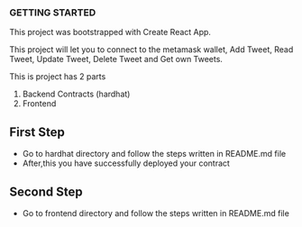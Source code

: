 ### GETTING STARTED

This project was bootstrapped with Create React App.

This project will let you to connect to the metamask wallet, Add Tweet, Read Tweet, Update Tweet, Delete Tweet and Get own Tweets.

This is project has 2 parts 
1. Backend Contracts (hardhat)
2. Frontend 

## First Step
- Go to hardhat directory and follow the steps written in README.md file
- After,this you have successfully deployed your contract

## Second Step
- Go to frontend directory and follow the steps written in README.md file
